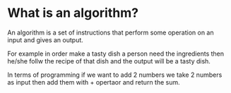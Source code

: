 # What is an algorithm?
An algorithm is a set of instructions that perform some operation on an input and gives an output.

For example in order make a tasty dish a person need the ingredients then he/she follw the recipe of that dish
and the output will be a tasty dish.

In terms of programming if we want to add 2 numbers we take 2 numbers as input then add them with + opertaor and return the sum. 
